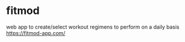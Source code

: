 # fitmod
web app to create/select workout regimens to perform on a daily basis
https://fitmod-app.com/
